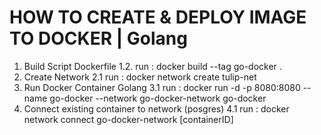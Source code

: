 # HOW TO CREATE & DEPLOY IMAGE TO DOCKER | Golang

1. Build Script Dockerfile
   1.2. run : docker build --tag go-docker .
2. Create Network
   2.1 run : docker network create tulip-net
3. Run Docker Container Golang
   3.1 run : docker run -d -p 8080:8080 --name go-docker --network go-docker-network go-docker
4. Connect existing container to network (posgres)
   4.1 run : docker network connect go-docker-network [containerID]
